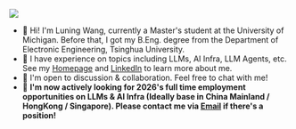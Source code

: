 ![](https://komarev.com/ghpvc/?username=wln20)
- 🌱 Hi! I'm Luning Wang, currently a Master's student at the University of Michigan. Before that, I got my B.Eng. degree from the Department of Electronic Engineering, Tsinghua University.
- 📖 I have experience on topics including LLMs, AI Infra, LLM Agents, etc. See my <a href='https://wln20.github.io'>Homepage</a> and <a href='https://www.linkedin.com/in/wangluning/'>LinkedIn</a> to learn more about me.
- 🤝 I'm open to discussion & collaboration. Feel free to chat with me!
- 🔭 **I'm now actively looking for 2026's full time employment opportunities on LLMs & AI Infra (Ideally base in China Mainland / HongKong / Singapore). Please contact me via <a href='mailto:wangluning2@gmail.com'>Email</a> if there's a position!**
